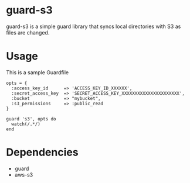 # guard-s3

guard-s3 is a simple guard library that syncs local directories with S3 as files are changed. 

# Usage

This is a sample Guardfile

    opts = {
      :access_key_id      => 'ACCESS_KEY_ID_XXXXXX',
      :secret_access_key  => 'SECRET_ACCESS_KEY_XXXXXXXXXXXXXXXXXXXXXX',
      :bucket             => "mybucket",
      :s3_permissions     => :public_read
    }
    
    guard 's3', opts do
      watch(/.*/)
    end
    

# Dependencies

 - guard
 - aws-s3
